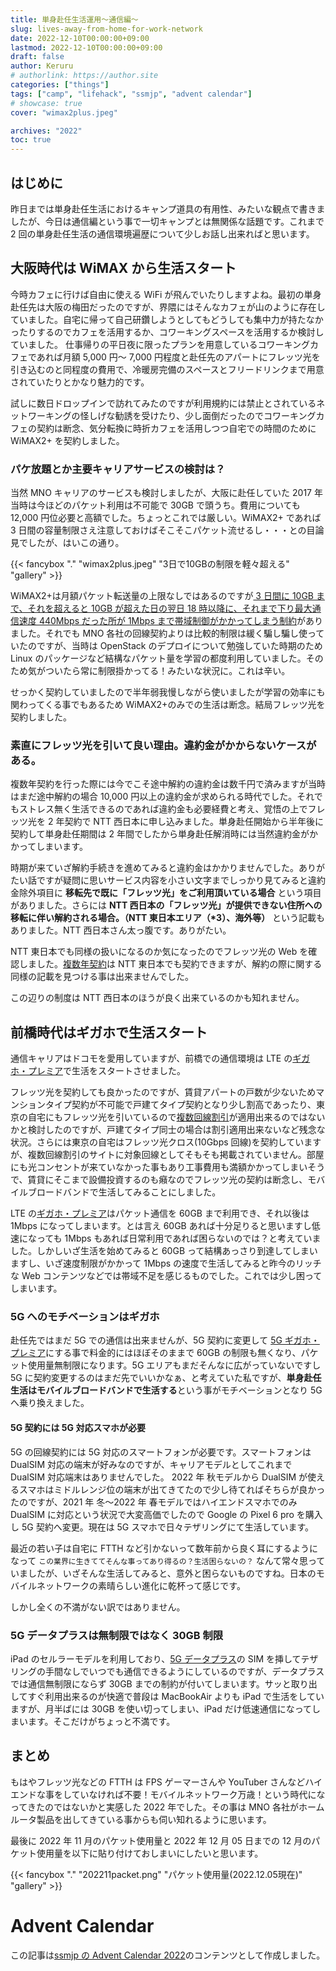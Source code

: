 ```yaml
---
title: 単身赴任生活運用〜通信編〜
slug: lives-away-from-home-for-work-network
date: 2022-12-10T00:00:00+09:00
lastmod: 2022-12-10T00:00:00+09:00
draft: false
author: Keruru
# authorlink: https://author.site
categories: ["things"]
tags: ["camp", "lifehack", "ssmjp", "advent calendar"]
# showcase: true
cover: "wimax2plus.jpeg"

archives: "2022"
toc: true
---
```


## はじめに

昨日までは単身赴任生活におけるキャンプ道具の有用性、みたいな観点で書きましたが、今日は通信編という事で一切キャンプとは無関係な話題です。これまで 2 回の単身赴任生活の通信環境遍歴について少しお話し出来ればと思います。

## 大阪時代は WiMAX から生活スタート

今時カフェに行けば自由に使える WiFi が飛んでいたりしますよね。最初の単身赴任先は大阪の梅田だったのですが、界隈にはそんなカフェが山のように存在していました。自宅に帰って自己研鑽しようとしてもどうしても集中力が持たなかったりするのでカフェを活用するか、コワーキングスペースを活用するか検討していました。
仕事帰りの平日夜に限ったプランを用意しているコワーキングカフェであれば月額 5,000 円〜 7,000 円程度と赴任先のアパートにフレッツ光を引き込むのと同程度の費用で、冷暖房完備のスペースとフリードリンクまで用意されていたりとかなり魅力的です。

試しに数日ドロップインで訪れてみたのですが利用規約には禁止とされているネットワーキングの怪しげな勧誘を受けたり、少し面倒だったのでコワーキングカフェの契約は断念、気分転換に時折カフェを活用しつつ自宅での時間のために WiMAX2+ を契約しました。

### パケ放題とか主要キャリアサービスの検討は？

当然 MNO キャリアのサービスも検討しましたが、大阪に赴任していた 2017 年当時は今ほどのパケット利用は不可能で 30GB で頭うち。費用についても 12,000 円位必要と高額でした。ちょっとこれでは厳しい。WiMAX2+ であれば 3 日間の容量制限さえ注意しておけばそこそこパケット流せるし・・・との目論見でしたが、はいこの通り。

{{< fancybox "." "wimax2plus.jpeg" "3日で10GBの制限を軽々超える" "gallery" >}}

WiMAX2+は月額パケット転送量の上限なしではあるのですが[ 3 日間に 10GB まで、それを超えると 10GB が超えた日の翌日 18 時以降に、それまで下り最大通信速度 440Mbps だった所が 1Mbps まで帯域制御がかかってしまう制約](https://www.uqwimax.jp/wimax/plan/note/gigahodai_speedlimit_10/)がありました。それでも MNO 各社の回線契約よりは比較的制限は緩く騙し騙し使っていたのですが、当時は OpenStack のデプロイについて勉強していた時期のため Linux のパッケージなど結構なパケット量を学習の都度利用していました。そのため気がついたら常に制限掛かってる！みたいな状況に。これは辛い。

せっかく契約していましたので半年弱我慢しながら使いましたが学習の効率にも関わってくる事でもあるため WiMAX2+のみでの生活は断念。結局フレッツ光を契約しました。

### 素直にフレッツ光を引いて良い理由。違約金がかからないケースがある。

複数年契約を行った際には今でこそ途中解約の違約金は数千円で済みますが当時はまだ途中解約の場合 10,000 円以上の違約金が求められる時代でした。それでもストレス無く生活できるのであれば違約金も必要経費と考え、覚悟の上でフレッツ光を 2 年契約で NTT 西日本に申し込みました。単身赴任開始から半年後に契約して単身赴任期間は 2 年間でしたから単身赴任解消時には当然違約金がかかってしまいます。

時期が来ていざ解約手続きを進めてみると違約金はかかりませんでした。ありがたい話ですが疑問に思いサービス内容を小さい文字までしっかり見てみると違約金除外項目に **移転先で既に「フレッツ光」をご利用頂いている場合** という項目がありました。さらには **NTT 西日本の「フレッツ光」が提供できない住所への移転に伴い解約される場合。（NTT 東日本エリア（\*3）、海外等）** という記載もありました。NTT 西日本さん太っ腹です。ありがたい。

NTT 東日本でも同様の扱いになるのか気になったのでフレッツ光の Web を確認しました。[複数年契約](https://flets.com/ninenwari/)は NTT 東日本でも契約できますが、解約の際に関する同様の記載を見つける事は出来ませんでした。

この辺りの制度は NTT 西日本のほうが良く出来ているのかも知れません。

## 前橋時代はギガホで生活スタート

通信キャリアはドコモを愛用していますが、前橋での通信環境は LTE の[ギガホ・プレミア](https://www.docomo.ne.jp/charge/gigaho-premier/?icid=CRP_CHA_to_CRP_CHA_gigaho-premier)で生活をスタートさせました。

フレッツ光を契約しても良かったのですが、賃貸アパートの戸数が少ないためマンションタイプ契約が不可能で戸建てタイプ契約となり少し割高であったり、東京の自宅にもフレッツ光を引いているので[複数回線割引](https://flets.com/ouen/)が適用出来るのではないかと検討したのですが、戸建てタイプ同士の場合は割引適用出来ないなど残念な状況。さらには東京の自宅はフレッツ光クロス(10Gbps 回線)を契約していますが、複数回線割引のサイトに対象回線としてそもそも掲載されていません。部屋にも光コンセントが来ていなかった事もあり工事費用も満額かかってしまいそうで、賃貸にそこまで設備投資するのも癪なのでフレッツ光の契約は断念し、モバイルブロードバンドで生活してみることにしました。

LTE の[ギガホ・プレミア](https://www.docomo.ne.jp/charge/gigaho-premier/?icid=CRP_CHA_to_CRP_CHA_gigaho-premier)はパケット通信を 60GB まで利用でき、それ以後は 1Mbps になってしまいます。とは言え 60GB あれば十分足りると思いますし低速になっても 1Mbps もあれば日常利用であれば困らないのでは？と考えていました。しかしいざ生活を始めてみると 60GB って結構あっさり到達してしまいますし、いざ速度制限がかかって 1Mbps の速度で生活してみると昨今のリッチな Web コンテンツなどでは帯域不足を感じるものでした。これでは少し困ってしまいます。

### 5G へのモチベーションはギガホ

赴任先ではまだ 5G での通信は出来ませんが、5G 契約に変更して [5G ギガホ・プレミア](https://www.docomo.ne.jp/charge/5g-gigaho-premier/?icid=CRP_CHA_to_CRP_CHA_5g-gigaho-premier)にする事で料金的にはほぼそのままで 60GB の制限も無くなり、パケット使用量無制限になります。5G エリアもまだそんなに広がっていないですし 5G に契約変更するのはまだ先でいいかなぁ、と考えていた私ですが、**単身赴任生活はモバイルブロードバンドで生活する**という事がモチベーションとなり 5G へ乗り換えました。

#### 5G 契約には 5G 対応スマホが必要

5G の回線契約には 5G 対応のスマートフォンが必要です。スマートフォンは DualSIM 対応の端末が好みなのですが、キャリアモデルとしてこれまで DualSIM 対応端末はありませんでした。
2022 年 秋モデルから DualSIM が使えるスマホはミドルレンジ位の端末が出てきてたので少し待てればそちらが良かったのですが、2021 年 冬〜2022 年 春モデルではハイエンドスマホでのみ DualSIM に対応という状況で大変高価でしたので Google の Pixel 6 pro を購入し 5G 契約へ変更。現在は 5G スマホで日々テザリングにて生活しています。

最近の若い子は自宅に FTTH など引かないって数年前から良く耳にするようになって `この業界に生きててそんな事ってあり得るの？生活困らないの？` なんて常々思っていましたが、いざそんな生活してみると、意外と困らないものですね。日本のモバイルネットワークの素晴らしい進化に乾杯って感じです。

しかし全くの不満がない訳ではありません。

### 5G データプラスは無制限ではなく 30GB 制限

iPad のセルラーモデルを利用しており、[5G データプラス](https://www.docomo.ne.jp/charge/5g-dataplus/?icid=CRP_CHA_5g-gigaho-premier_txt01_to_CRP_CHA_5g-dataplus)の SIM を挿してテザリングの手間なしでいつでも通信できるようにしているのですが、データプラスでは通信無制限にならず 30GB までの制約が付いてしまいます。サッと取り出してすぐ利用出来るのが快適で普段は MacBookAir よりも iPad で生活をしていますが、月半ばには 30GB を使い切ってしまい、iPad だけ低速通信になってしまいます。そこだけがちょっと不満です。

## まとめ

もはやフレッツ光などの FTTH は FPS ゲーマーさんや YouTuber さんなどハイエンドな事をしていなければ不要！モバイルネットワーク万歳！という時代になってきたのではないかと実感した 2022 年でした。その事は MNO 各社がホームルータ製品を出してきている事からも伺い知れるように思います。

最後に 2022 年 11 月のパケット使用量と 2022 年 12 月 05 日までの 12 月のパケット使用量を以下に貼り付けておしまいにしたいと思います。

{{< fancybox "." "202211packet.png" "パケット使用量(2022.12.05現在)" "gallery" >}}

# Advent Calendar

この記事は[ssmjp の Advent Calendar 2022](https://adventar.org/calendars/8092)のコンテンツとして作成しました。
